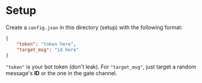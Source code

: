 # Setup

Create a `config.json` in this directory (setup) with the following format:

```json
{
    "token": "token here",
    "target_msg": "id here"
}
```

`"token"` is your bot token (don't leak). For `"target_msg"`, just target a random message's **ID** or the one in the gate channel.
